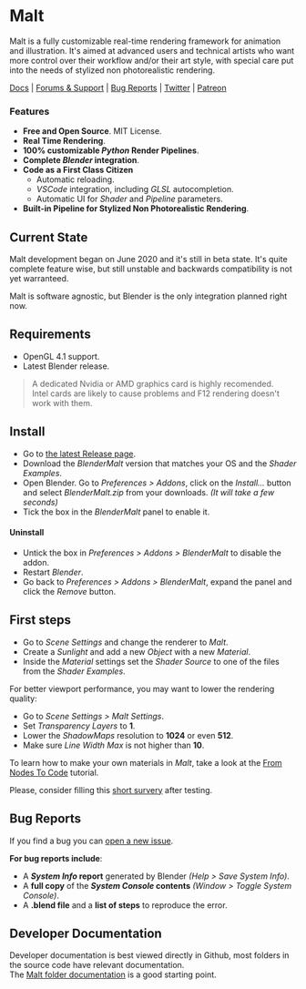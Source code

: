 # Malt

Malt is a fully customizable real-time rendering framework for animation and illustration.
It's aimed at advanced users and technical artists who want more control over their workflow and/or their art style, with special care put into the needs of stylized non photorealistic rendering.

[Docs](https://malt3d.com) | [Forums & Support](https://github.com/bnpr/Malt/discussions) | [Bug Reports](https://github.com/bnpr/Malt/issues) | [Twitter](https://twitter.com/pragma37) | [Patreon](https://patreon.com/pragma37)

### Features

- **Free and Open Source**. MIT License.
- **Real Time Rendering**.
- **100% customizable *Python* Render Pipelines**.
- **Complete *Blender* integration**.
- **Code as a First Class Citizen**
    - Automatic reloading.
    - *VSCode* integration, including *GLSL* autocompletion.
    - Automatic UI for *Shader* and *Pipeline* parameters.
- **Built-in Pipeline for Stylized Non Photorealistic Rendering**.

## Current State

Malt development began on June 2020 and it's still in beta state.
It's quite complete feature wise, but still unstable and backwards compatibility is not yet warranteed.

Malt is software agnostic, but Blender is the only integration planned right now.

## Requirements

- OpenGL 4.1 support.
- Latest Blender release.

> A dedicated Nvidia or AMD graphics card is highly recomended.  
> Intel cards are likely to cause problems and F12 rendering doesn't work with them.

## Install
 
- Go to [the latest Release page](https://github.com/bnpr/Malt/releases/tag/v1-beta).
- Download the *BlenderMalt* version that matches your OS and the *Shader Examples*.
- Open Blender. Go to *Preferences > Addons*, click on the *Install...* button and select *BlenderMalt.zip* from your downloads. *(It will take a few seconds)*
- Tick the box in the *BlenderMalt* panel to enable it.

#### Uninstall

- Untick the box in *Preferences > Addons > BlenderMalt* to disable the addon.
- Restart *Blender*.
- Go back to *Preferences > Addons > BlenderMalt*, expand the panel and click the *Remove* button.

## First steps

- Go to *Scene Settings* and change the renderer to *Malt*.
- Create a *Sunlight* and add a new *Object* with a new *Material*.
- Inside the *Material* settings set the *Shader Source* to one of the files from the *Shader Examples*.

For better viewport performance, you may want to lower the rendering quality:
- Go to *Scene Settings > Malt Settings*.
- Set *Transparency Layers* to **1**.
- Lower the *ShadowMaps* resolution to **1024** or even **512**.
- Make sure *Line Width Max* is not higher than **10**.

To learn how to make your own materials in *Malt*, take a look at the [From Nodes To Code](https://malt3d.com/#/docs/From-Nodes-To-Code/From-Nodes-To-Code) tutorial.

Please, consider filling this [short survery](https://forms.gle/zvEazGd3SPgWEQdj9) after testing.

## Bug Reports

If you find a bug you can [open a new issue](https://github.com/bnpr/Malt/issues).

**For bug reports include**:
- A ***System Info* report** generated by Blender *(Help > Save System Info)*.
- A **full copy** of the ***System Console* contents** *(Window > Toggle System Console)*.
- A **.blend file** and a **list of steps** to reproduce the error.

## Developer Documentation
 
Developer documentation is best viewed directly in Github, most folders in the source code have relevant documentation.  
The [Malt folder documentation](https://github.com/bnpr/Malt/tree/master/Malt#malt) is a good starting point.

